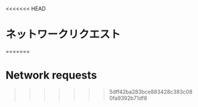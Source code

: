 
<<<<<<< HEAD
# ネットワークリクエスト
=======
# Network requests
>>>>>>> 5dff42ba283bce883428c383c080fa9392b71df8
